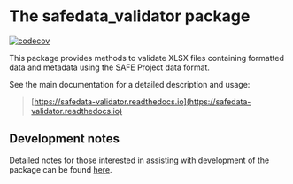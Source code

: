 # The safedata_validator package

[![codecov](https://codecov.io/gh/ImperialCollegeLondon/safedata_validator/branch/develop/graph/badge.svg)](https://codecov.io/gh/ImperialCollegeLondon/safedata_validator)

This package provides methods to validate XLSX files containing formatted data and
metadata using the SAFE Project data format.

See the main documentation for a detailed description and usage:

> [https://safedata-validator.readthedocs.io](https://safedata-validator.readthedocs.io)

## Development notes

Detailed notes for those interested in assisting with development of the package can be
found [here](docs/package_development.md).
